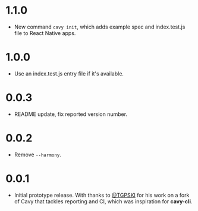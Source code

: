 # 1.1.0

- New command `cavy init`, which adds example spec and index.test.js file to
React Native apps.

# 1.0.0

- Use an index.test.js entry file if it's available.

# 0.0.3

- README update, fix reported version number.

# 0.0.2

- Remove `--harmony`.

# 0.0.1

- Initial prototype release. With thanks to
  [@TGPSKI](https://github.com/TGPSKI) for his work on a fork of Cavy that
  tackles reporting and CI, which was inspiration for **cavy-cli**.
